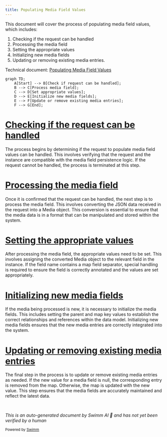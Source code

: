 ```yaml
---
title: Populating Media Field Values
---
```

This document will cover the process of populating media field values, which includes:

1. Checking if the request can be handled
2. Processing the media field
3. Setting the appropriate values
4. Initializing new media fields
5. Updating or removing existing media entries.

Technical document: <SwmLink doc-title="Populating Media Field Values">[Populating Media Field Values](/.swm/populating-media-field-values.zpfhh4px.sw.md)</SwmLink>

```mermaid
graph TD;
    A[Start] --> B[Check if request can be handled];
    B --> C[Process media field];
    C --> D[Set appropriate values];
    D --> E[Initialize new media fields];
    E --> F[Update or remove existing media entries];
    F --> G[End];
```

# [Checking if the request can be handled](https://app.swimm.io/repos/Z2l0aHViJTNBJTNBQnJvYWRsZWFmQ29tbWVyY2UtZGVtby1uZXclM0ElM0FTd2ltbS1EZW1v/docs/zpfhh4px#handling-media-fields)

The process begins by determining if the request to populate media field values can be handled. This involves verifying that the request and the instance are compatible with the media field persistence logic. If the request cannot be handled, the process is terminated at this step.

# [Processing the media field](https://app.swimm.io/repos/Z2l0aHViJTNBJTNBQnJvYWRsZWFmQ29tbWVyY2UtZGVtby1uZXclM0ElM0FTd2ltbS1EZW1v/docs/zpfhh4px#handling-media-fields)

Once it is confirmed that the request can be handled, the next step is to process the media field. This involves converting the JSON data received in the request into a Media object. This conversion is essential to ensure that the media data is in a format that can be manipulated and stored within the system.

# [Setting the appropriate values](https://app.swimm.io/repos/Z2l0aHViJTNBJTNBQnJvYWRsZWFmQ29tbWVyY2UtZGVtby1uZXclM0ElM0FTd2ltbS1EZW1v/docs/zpfhh4px#setting-field-values)

After processing the media field, the appropriate values need to be set. This involves assigning the converted Media object to the relevant field in the instance. If the field name contains a map field separator, special handling is required to ensure the field is correctly annotated and the values are set appropriately.

# [Initializing new media fields](https://app.swimm.io/repos/Z2l0aHViJTNBJTNBQnJvYWRsZWFmQ29tbWVyY2UtZGVtby1uZXclM0ElM0FTd2ltbS1EZW1v/docs/zpfhh4px#handling-media-fields)

If the media being processed is new, it is necessary to initialize the media fields. This includes setting the parent and map key values to establish the correct relationships and references within the data model. Initializing new media fields ensures that the new media entries are correctly integrated into the system.

# [Updating or removing existing media entries](https://app.swimm.io/repos/Z2l0aHViJTNBJTNBQnJvYWRsZWFmQ29tbWVyY2UtZGVtby1uZXclM0ElM0FTd2ltbS1EZW1v/docs/zpfhh4px#handling-map-field-population)

The final step in the process is to update or remove existing media entries as needed. If the new value for a media field is null, the corresponding entry is removed from the map. Otherwise, the map is updated with the new value. This step ensures that the media fields are accurately maintained and reflect the latest data.

&nbsp;

*This is an auto-generated document by Swimm AI 🌊 and has not yet been verified by a human*

<SwmMeta version="3.0.0" repo-id="Z2l0aHViJTNBJTNBQnJvYWRsZWFmQ29tbWVyY2UtZGVtby1uZXclM0ElM0FTd2ltbS1EZW1v" repo-name="BroadleafCommerce-demo-new" doc-type="product-flows"><sup>Powered by [Swimm](/)</sup></SwmMeta>
